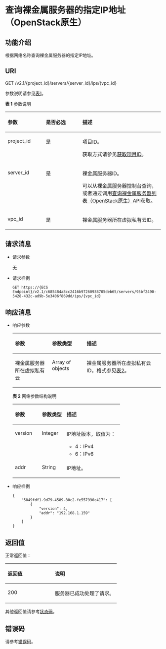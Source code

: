 # 查询裸金属服务器的指定IP地址（OpenStack原生）<a name="ZH-CN_TOPIC_0053158662"></a>

## 功能介绍<a name="section53922917165259"></a>

根据网络名称查询裸金属服务器的指定IP地址。

## URI<a name="section51121191165259"></a>

GET /v2.1/\{project\_id\}/servers/\{server\_id\}/ips/\{vpc\_id\}

参数说明请参见[表1](#table6532183934016)。

**表 1**  参数说明

<a name="table6532183934016"></a>
<table><thead align="left"><tr id="row1753243915409"><th class="cellrowborder" valign="top" width="24.562456245624563%" id="mcps1.2.4.1.1"><p id="p58268319165259"><a name="p58268319165259"></a><a name="p58268319165259"></a>参数</p>
</th>
<th class="cellrowborder" valign="top" width="23.432343234323433%" id="mcps1.2.4.1.2"><p id="p22113407165259"><a name="p22113407165259"></a><a name="p22113407165259"></a>是否必选</p>
</th>
<th class="cellrowborder" valign="top" width="52.00520052005201%" id="mcps1.2.4.1.3"><p id="p46355523165259"><a name="p46355523165259"></a><a name="p46355523165259"></a>描述</p>
</th>
</tr>
</thead>
<tbody><tr id="row253363924014"><td class="cellrowborder" valign="top" width="24.562456245624563%" headers="mcps1.2.4.1.1 "><p id="p1217433165259"><a name="p1217433165259"></a><a name="p1217433165259"></a>project_id</p>
</td>
<td class="cellrowborder" valign="top" width="23.432343234323433%" headers="mcps1.2.4.1.2 "><p id="p31503226165259"><a name="p31503226165259"></a><a name="p31503226165259"></a>是</p>
</td>
<td class="cellrowborder" valign="top" width="52.00520052005201%" headers="mcps1.2.4.1.3 "><p id="p1624545165259"><a name="p1624545165259"></a><a name="p1624545165259"></a>项目ID。</p>
<p id="p652825144113"><a name="p652825144113"></a><a name="p652825144113"></a>获取方式请参见<a href="获取项目ID.md">获取项目ID</a>。</p>
</td>
</tr>
<tr id="row45331439194017"><td class="cellrowborder" valign="top" width="24.562456245624563%" headers="mcps1.2.4.1.1 "><p id="p43442641165259"><a name="p43442641165259"></a><a name="p43442641165259"></a>server_id</p>
</td>
<td class="cellrowborder" valign="top" width="23.432343234323433%" headers="mcps1.2.4.1.2 "><p id="p29193009165259"><a name="p29193009165259"></a><a name="p29193009165259"></a>是</p>
</td>
<td class="cellrowborder" valign="top" width="52.00520052005201%" headers="mcps1.2.4.1.3 "><p id="p15823538165259"><a name="p15823538165259"></a><a name="p15823538165259"></a><span id="text15688205618557"><a name="text15688205618557"></a><a name="text15688205618557"></a>裸金属服务器</span><span id="text3688155685511"><a name="text3688155685511"></a><a name="text3688155685511"></a></span>ID。</p>
<p id="p29791113277"><a name="p29791113277"></a><a name="p29791113277"></a>可以从<span id="zh-cn_topic_0113746489_text013014803615"><a name="zh-cn_topic_0113746489_text013014803615"></a><a name="zh-cn_topic_0113746489_text013014803615"></a>裸金属服务器</span><span id="zh-cn_topic_0113746489_text10131448133612"><a name="zh-cn_topic_0113746489_text10131448133612"></a><a name="zh-cn_topic_0113746489_text10131448133612"></a></span>控制台查询，或者通过调用<a href="查询裸金属服务器列表（OpenStack原生）.md">查询裸金属服务器列表（OpenStack原生）</a>API获取。</p>
</td>
</tr>
<tr id="row853312391409"><td class="cellrowborder" valign="top" width="24.562456245624563%" headers="mcps1.2.4.1.1 "><p id="p39194593144447"><a name="p39194593144447"></a><a name="p39194593144447"></a>vpc_id</p>
</td>
<td class="cellrowborder" valign="top" width="23.432343234323433%" headers="mcps1.2.4.1.2 "><p id="p20645494144447"><a name="p20645494144447"></a><a name="p20645494144447"></a>是</p>
</td>
<td class="cellrowborder" valign="top" width="52.00520052005201%" headers="mcps1.2.4.1.3 "><p id="p37275314377"><a name="p37275314377"></a><a name="p37275314377"></a><span id="text61205995512"><a name="text61205995512"></a><a name="text61205995512"></a>裸金属服务器</span><span id="text71859185516"><a name="text71859185516"></a><a name="text71859185516"></a></span>所在虚拟私有云ID。</p>
</td>
</tr>
</tbody>
</table>

## 请求消息<a name="section8194118165259"></a>

-   请求参数

    无

-   请求样例

    ```
    GET https://{ECS Endpoint}/v2.1/c685484a8cc2416b97260938705deb65/servers/95bf2490-5428-432c-ad9b-5e3406f869dd/ips/{vpc_id}
    ```


## 响应消息<a name="section58140617165259"></a>

-   响应参数

    <a name="table56891490143956"></a>
    <table><thead align="left"><tr id="row33903869143956"><th class="cellrowborder" valign="top" width="25%" id="mcps1.1.4.1.1"><p id="p59978491115233"><a name="p59978491115233"></a><a name="p59978491115233"></a>参数</p>
    </th>
    <th class="cellrowborder" valign="top" width="23.369999999999997%" id="mcps1.1.4.1.2"><p id="p26419641115233"><a name="p26419641115233"></a><a name="p26419641115233"></a>参数类型</p>
    </th>
    <th class="cellrowborder" valign="top" width="51.629999999999995%" id="mcps1.1.4.1.3"><p id="p64181866115233"><a name="p64181866115233"></a><a name="p64181866115233"></a>描述</p>
    </th>
    </tr>
    </thead>
    <tbody><tr id="row33776430143956"><td class="cellrowborder" valign="top" width="25%" headers="mcps1.1.4.1.1 "><p id="p51536339143956"><a name="p51536339143956"></a><a name="p51536339143956"></a><span id="text186011383567"><a name="text186011383567"></a><a name="text186011383567"></a>裸金属服务器</span><span id="text16601158145615"><a name="text16601158145615"></a><a name="text16601158145615"></a></span>所在虚拟私有云</p>
    </td>
    <td class="cellrowborder" valign="top" width="23.369999999999997%" headers="mcps1.1.4.1.2 "><p id="p13693953143956"><a name="p13693953143956"></a><a name="p13693953143956"></a>Array of objects</p>
    </td>
    <td class="cellrowborder" valign="top" width="51.629999999999995%" headers="mcps1.1.4.1.3 "><p id="p54366741143956"><a name="p54366741143956"></a><a name="p54366741143956"></a><span id="text101948516566"><a name="text101948516566"></a><a name="text101948516566"></a>裸金属服务器</span><span id="text1219417514566"><a name="text1219417514566"></a><a name="text1219417514566"></a></span>所在虚拟私有云ID，格式参见<a href="#table22651992144025">表2</a>。</p>
    </td>
    </tr>
    </tbody>
    </table>

    **表 2**  网络参数结构说明

    <a name="table22651992144025"></a>
    <table><thead align="left"><tr id="row15576094144025"><th class="cellrowborder" valign="top" width="25.040000000000003%" id="mcps1.2.4.1.1"><p id="p18294205151113"><a name="p18294205151113"></a><a name="p18294205151113"></a>参数</p>
    </th>
    <th class="cellrowborder" valign="top" width="22.96%" id="mcps1.2.4.1.2"><p id="p52953511116"><a name="p52953511116"></a><a name="p52953511116"></a>参数类型</p>
    </th>
    <th class="cellrowborder" valign="top" width="52%" id="mcps1.2.4.1.3"><p id="p1329719531112"><a name="p1329719531112"></a><a name="p1329719531112"></a>描述</p>
    </th>
    </tr>
    </thead>
    <tbody><tr id="row1498246144025"><td class="cellrowborder" valign="top" width="25.040000000000003%" headers="mcps1.2.4.1.1 "><p id="p54249095144025"><a name="p54249095144025"></a><a name="p54249095144025"></a>version</p>
    </td>
    <td class="cellrowborder" valign="top" width="22.96%" headers="mcps1.2.4.1.2 "><p id="p32100540144025"><a name="p32100540144025"></a><a name="p32100540144025"></a>Integer</p>
    </td>
    <td class="cellrowborder" valign="top" width="52%" headers="mcps1.2.4.1.3 "><p id="p16571197144025"><a name="p16571197144025"></a><a name="p16571197144025"></a>IP地址版本，取值为：</p>
    <a name="ul95681331131713"></a><a name="ul95681331131713"></a><ul id="ul95681331131713"><li>4：IPv4</li><li>6：IPv6</li></ul>
    </td>
    </tr>
    <tr id="row14923052144025"><td class="cellrowborder" valign="top" width="25.040000000000003%" headers="mcps1.2.4.1.1 "><p id="p807709144025"><a name="p807709144025"></a><a name="p807709144025"></a>addr</p>
    </td>
    <td class="cellrowborder" valign="top" width="22.96%" headers="mcps1.2.4.1.2 "><p id="p65424470144025"><a name="p65424470144025"></a><a name="p65424470144025"></a>String</p>
    </td>
    <td class="cellrowborder" valign="top" width="52%" headers="mcps1.2.4.1.3 "><p id="p39086769144025"><a name="p39086769144025"></a><a name="p39086769144025"></a>IP地址。</p>
    </td>
    </tr>
    </tbody>
    </table>


-   响应样例

    ```
    {
        "5849fdf1-9d79-4589-80c2-fe557990c417": [
            {
                "version": 4,
                "addr": "192.168.1.159"
            }
        ]
    }
    ```


## 返回值<a name="section7610951"></a>

正常返回值：

<a name="zh-cn_topic_0106040941_table753804619176"></a>
<table><thead align="left"><tr id="zh-cn_topic_0106040941_row10735134615172"><th class="cellrowborder" valign="top" width="42.42%" id="mcps1.1.3.1.1"><p id="zh-cn_topic_0106040941_p19735204616177"><a name="zh-cn_topic_0106040941_p19735204616177"></a><a name="zh-cn_topic_0106040941_p19735204616177"></a>返回值</p>
</th>
<th class="cellrowborder" valign="top" width="57.58%" id="mcps1.1.3.1.2"><p id="zh-cn_topic_0106040941_p207355465176"><a name="zh-cn_topic_0106040941_p207355465176"></a><a name="zh-cn_topic_0106040941_p207355465176"></a>说明</p>
</th>
</tr>
</thead>
<tbody><tr id="zh-cn_topic_0106040941_row1473514621713"><td class="cellrowborder" valign="top" width="42.42%" headers="mcps1.1.3.1.1 "><p id="zh-cn_topic_0106040941_p13735144611178"><a name="zh-cn_topic_0106040941_p13735144611178"></a><a name="zh-cn_topic_0106040941_p13735144611178"></a>200</p>
</td>
<td class="cellrowborder" valign="top" width="57.58%" headers="mcps1.1.3.1.2 "><p id="zh-cn_topic_0106040941_p207351246161711"><a name="zh-cn_topic_0106040941_p207351246161711"></a><a name="zh-cn_topic_0106040941_p207351246161711"></a>服务器已成功处理了请求。</p>
</td>
</tr>
</tbody>
</table>

其他返回值请参考[状态码](状态码.md)。

## 错误码<a name="section14752650154917"></a>

请参考[错误码](错误码.md)。

